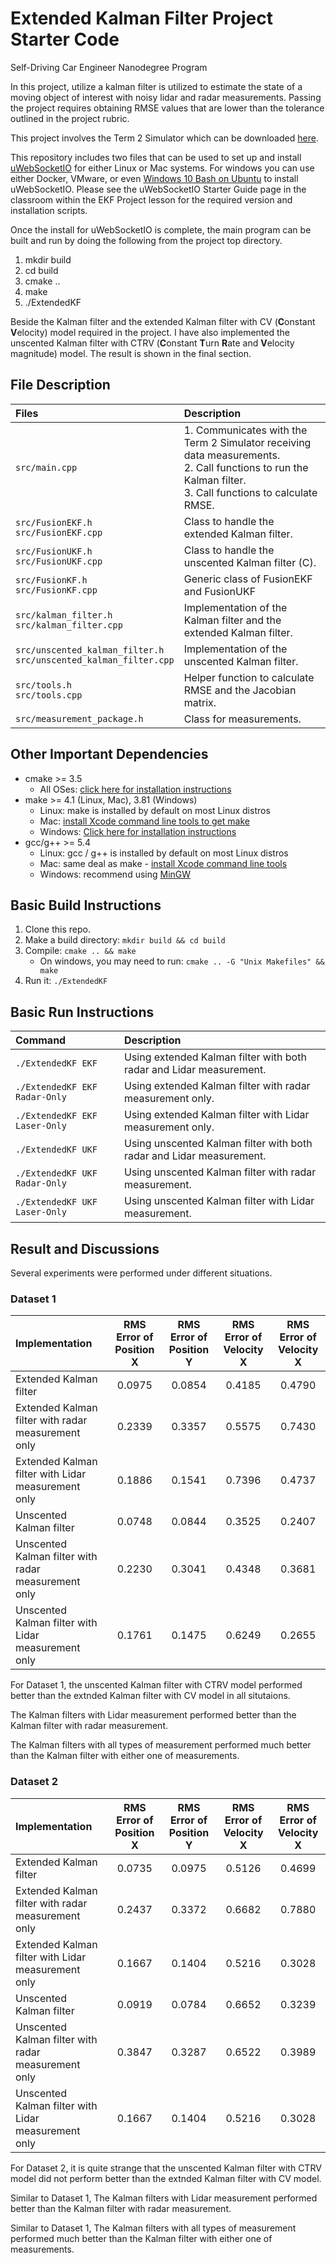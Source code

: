 # Extended Kalman Filter Project Starter Code
Self-Driving Car Engineer Nanodegree Program

In this project, utilize a kalman filter is utilized to estimate the state of a moving object of interest with noisy lidar and radar measurements. Passing the project requires obtaining RMSE values that are lower than the tolerance outlined in the project rubric. 

This project involves the Term 2 Simulator which can be downloaded [here](https://github.com/udacity/self-driving-car-sim/releases).

This repository includes two files that can be used to set up and install [uWebSocketIO](https://github.com/uWebSockets/uWebSockets) for either Linux or Mac systems. For windows you can use either Docker, VMware, or even [Windows 10 Bash on Ubuntu](https://www.howtogeek.com/249966/how-to-install-and-use-the-linux-bash-shell-on-windows-10/) to install uWebSocketIO. Please see the uWebSocketIO Starter Guide page in the classroom within the EKF Project lesson for the required version and installation scripts.

Once the install for uWebSocketIO is complete, the main program can be built and run by doing the following from the project top directory.

1. mkdir build
2. cd build
3. cmake ..
4. make
5. ./ExtendedKF

Beside the Kalman filter and the extended Kalman filter with CV (**C**onstant **V**elocity) model required in the project. I have also implemented the unscented Kalman filter with CTRV (**C**onstant **T**urn **R**ate and **V**elocity magnitude) model. The result is shown in the final section.

## File Description

|Files|Description|
|:----|:----------|
|`src/main.cpp`|1. Communicates with the Term 2 Simulator receiving data measurements. <br /> 2. Call functions to run the Kalman filter.  <br /> 3. Call functions to calculate RMSE.|
|`src/FusionEKF.h` <br /> `src/FusionEKF.cpp`|Class to handle the extended Kalman filter.|
|`src/FusionUKF.h` <br /> `src/FusionUKF.cpp`|Class to handle the unscented Kalman filter (C).|
|`src/FusionKF.h` <br /> `src/FusionKF.cpp`|Generic class of FusionEKF and FusionUKF|
|`src/kalman_filter.h` <br /> `src/kalman_filter.cpp`|Implementation of the Kalman filter and the extended Kalman filter.|
|`src/unscented_kalman_filter.h` <br /> `src/unscented_kalman_filter.cpp`|Implementation of the unscented Kalman filter.|
|`src/tools.h` <br /> `src/tools.cpp`|Helper function to calculate RMSE and the Jacobian matrix.|
|`src/measurement_package.h`|Class for measurements.|

## Other Important Dependencies

* cmake >= 3.5
  * All OSes: [click here for installation instructions](https://cmake.org/install/)
* make >= 4.1 (Linux, Mac), 3.81 (Windows)
  * Linux: make is installed by default on most Linux distros
  * Mac: [install Xcode command line tools to get make](https://developer.apple.com/xcode/features/)
  * Windows: [Click here for installation instructions](http://gnuwin32.sourceforge.net/packages/make.htm)
* gcc/g++ >= 5.4
  * Linux: gcc / g++ is installed by default on most Linux distros
  * Mac: same deal as make - [install Xcode command line tools](https://developer.apple.com/xcode/features/)
  * Windows: recommend using [MinGW](http://www.mingw.org/)

## Basic Build Instructions

1. Clone this repo.
2. Make a build directory: `mkdir build && cd build`
3. Compile: `cmake .. && make` 
   * On windows, you may need to run: `cmake .. -G "Unix Makefiles" && make`
4. Run it: `./ExtendedKF `

## Basic Run Instructions

|Command|Description|
|:------|:----------|
|`./ExtendedKF EKF`|Using extended Kalman filter with both radar and Lidar measurement.|
|`./ExtendedKF EKF Radar-Only`|Using extended Kalman filter with radar measurement only.|
|`./ExtendedKF EKF Laser-Only`|Using extended Kalman filter with Lidar measurement only.|
|`./ExtendedKF UKF`|Using unscented Kalman filter with both radar and Lidar measurement.|
|`./ExtendedKF UKF Radar-Only`|Using unscented Kalman filter with radar measurement.|
|`./ExtendedKF UKF Laser-Only`|Using unscented Kalman filter with Lidar measurement.|

## Result and Discussions

Several experiments were performed under different situations.

### Dataset 1

|Implementation|RMS Error of Position X|RMS Error of Position Y|RMS Error of Velocity X|RMS Error of Velocity X|
|:------|:------:|:------:|:------:|:------:|
|Extended Kalman filter|0.0975|0.0854|0.4185|0.4790|
|Extended Kalman filter with radar measurement only|0.2339|0.3357|0.5575|0.7430|
|Extended Kalman filter with Lidar measurement only|0.1886|0.1541|0.7396|0.4737|
|Unscented Kalman filter|0.0748|0.0844|0.3525|0.2407|
|Unscented Kalman filter with radar measurement only|0.2230|0.3041|0.4348|0.3681|
|Unscented Kalman filter with Lidar measurement only|0.1761|0.1475|0.6249|0.2655|

For Dataset 1, the unscented Kalman filter with CTRV model performed better than the extnded Kalman filter with CV model in all situtaions.

The Kalman filters with Lidar measurement performed better than the Kalman filter with radar measurement.

The Kalman filters with all types of measurement performed much better than the Kalman filter with either one of measurements.

### Dataset 2

|Implementation|RMS Error of Position X|RMS Error of Position Y|RMS Error of Velocity X|RMS Error of Velocity X|
|:------|:------:|:------:|:------:|:------:|
|Extended Kalman filter|0.0735|0.0975|0.5126|0.4699|
|Extended Kalman filter with radar measurement only|0.2437|0.3372|0.6682|0.7880|
|Extended Kalman filter with Lidar measurement only|0.1667|0.1404|0.5216|0.3028|
|Unscented Kalman filter|0.0919|0.0784|0.6652|0.3239|
|Unscented Kalman filter with radar measurement only|0.3847|0.3287|0.6522|0.3989|
|Unscented Kalman filter with Lidar measurement only|0.1667|0.1404|0.5216|0.3028|

For Dataset 2, it is quite strange that the unscented Kalman filter with CTRV model did not perform better than the extnded Kalman filter with CV model.

Similar to Dataset 1, The Kalman filters with Lidar measurement performed better than the Kalman filter with radar measurement.

Similar to Dataset 1, The Kalman filters with all types of measurement performed much better than the Kalman filter with either one of measurements.

